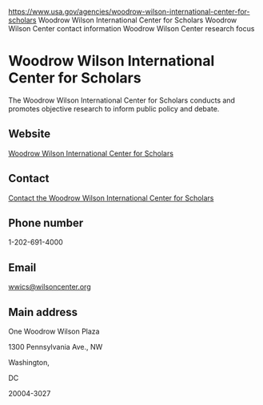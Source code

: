 

https://www.usa.gov/agencies/woodrow-wilson-international-center-for-scholars
Woodrow Wilson International Center for Scholars
Woodrow Wilson Center contact information
Woodrow Wilson Center research focus

Woodrow Wilson International Center for Scholars
================================================

The Woodrow Wilson International Center for Scholars conducts and promotes objective research to inform public policy and debate.

Website
-------

[Woodrow Wilson International Center for Scholars](http://www.wilsoncenter.org)

Contact
-------

[Contact the Woodrow Wilson International Center for Scholars](https://www.wilsoncenter.org/contact-us)

Phone number
------------

1-202-691-4000

Email
-----

[wwics@wilsoncenter.org](mailto:wwics@wilsoncenter.org)

Main address
------------

One Woodrow Wilson Plaza
  
1300 Pennsylvania Ave., NW
  
Washington,

DC

20004-3027
